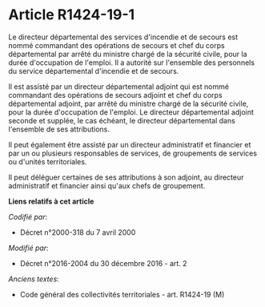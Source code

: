 # Article R1424-19-1

Le directeur départemental des services d'incendie et de secours est nommé commandant des opérations de secours et chef du
corps départemental par arrêté du ministre chargé de la sécurité civile, pour la durée d'occupation de l'emploi. Il a
autorité sur l'ensemble des personnels du service départemental d'incendie et de secours.

Il est assisté par un directeur départemental adjoint qui est nommé commandant des opérations de secours adjoint et chef du
corps départemental adjoint, par arrêté du ministre chargé de la sécurité civile, pour la durée d'occupation de l'emploi. Le
directeur départemental adjoint seconde et supplée, le cas échéant, le directeur départemental dans l'ensemble de ses
attributions.

Il peut également être assisté par un directeur administratif et financier et par un ou plusieurs responsables de services,
de groupements de services ou d'unités territoriales.

Il peut déléguer certaines de ses attributions à son adjoint, au directeur administratif et financier ainsi qu'aux chefs de
groupement.

**Liens relatifs à cet article**

_Codifié par_:

  - Décret n°2000-318 du 7 avril 2000

_Modifié par_:

  - Décret n°2016-2004 du 30 décembre 2016 - art. 2

_Anciens textes_:

  - Code général des collectivités territoriales - art. R1424-19 (M)
